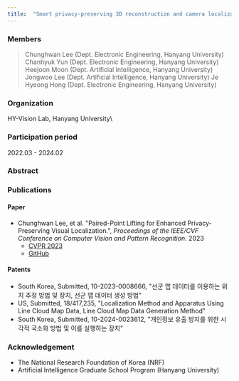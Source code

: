 ```yaml
---
title:  "Smart privacy-preserving 3D reconstruction and camera localization"
---
```


### Members
> Chunghwan Lee (Dept. Electronic Engineering, Hanyang University)
> Chanhyuk Yun (Dept. Electronic Engineering, Hanyang University)
> Heejoon Moon (Dept. Artificial Intelligence, Hanyang University)
> Jongwoo Lee (Dept. Artificial Intelligence, Hanyang University)
> Je Hyeong Hong (Dept. Electronic Engineering, Hanyang University)

### Organization
HY-Vision Lab, Hanyang University\

### Participation period
2022.03 - 2024.02

### Abstract



### Publications
#### Paper
* Chunghwan Lee, et al. "Paired-Point Lifting for Enhanced Privacy-Preserving Visual Localization.", *Proceedings of the IEEE/CVF Conference on Computer Vision and Pattern Recognition.* 2023
  + [CVPR 2023](https://openaccess.thecvf.com/content/CVPR2023/html/Lee_Paired-Point_Lifting_for_Enhanced_Privacy-Preserving_Visual_Localization_CVPR_2023_paper.html)
  + [GitHub](https://github.com/Fusroda-h/ppl)
#### Patents
* South Korea, Submitted, 10-2023-0008666, "선군 맵 데이터를 이용하는 위치 추정 방법 및 장치, 선군 맵 데이터 생성 방법"
* US, Submitted, 18/417,235, "Localization Method and Apparatus Using Line Cloud Map Data, Line Cloud Map Data Generation Method"
* South Korea, Submitted, 10-2024-0023612, "개인정보 유출 방지를 위한 시각적 국소화 방법 및 이를 실행하는 장치"

### Acknowledgement
* The National Research Foundation of Korea (NRF)
* Artificial Intelligence Graduate School Program (Hanyang University)
